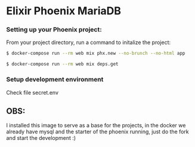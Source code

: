 # Elixir Phoenix MariaDB

### Setting up your Phoenix project:
From your project directory, run a command to initalize the project:

```bash
$ docker-compose run --rm web mix phx.new --no-brunch --no-html app
```
```bash
$ docker-compose run --rm web mix deps.get
```
### Setup development environment
Check file secret.env


## OBS:
I installed this image to serve as a base for the projects, in the docker we already have mysql and the starter of the phoenix running, just do the fork and start the development :)
